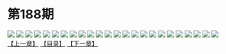 # 第188期
![](https://mao.mhtupian.com/uploads/img/7563/114800/001.jpg)
![](https://mao.mhtupian.com/uploads/img/7563/114800/002.jpg)
![](https://mao.mhtupian.com/uploads/img/7563/114800/003.jpg)
![](https://mao.mhtupian.com/uploads/img/7563/114800/004.jpg)
![](https://mao.mhtupian.com/uploads/img/7563/114800/005.jpg)
![](https://mao.mhtupian.com/uploads/img/7563/114800/006.jpg)
![](https://mao.mhtupian.com/uploads/img/7563/114800/007.jpg)
![](https://mao.mhtupian.com/uploads/img/7563/114800/008.jpg)
![](https://mao.mhtupian.com/uploads/img/7563/114800/009.jpg)
![](https://mao.mhtupian.com/uploads/img/7563/114800/010.jpg)
![](https://mao.mhtupian.com/uploads/img/7563/114800/011.jpg)
![](https://mao.mhtupian.com/uploads/img/7563/114800/012.jpg)
![](https://mao.mhtupian.com/uploads/img/7563/114800/013.jpg)
![](https://mao.mhtupian.com/uploads/img/7563/114800/014.jpg)
![](https://mao.mhtupian.com/uploads/img/7563/114800/015.jpg)
![](https://mao.mhtupian.com/uploads/img/7563/114800/016.jpg)
![](https://mao.mhtupian.com/uploads/img/7563/114800/017.jpg)
![](https://mao.mhtupian.com/uploads/img/7563/114800/018.jpg)
![](https://mao.mhtupian.com/uploads/img/7563/114800/019.jpg)
![](https://mao.mhtupian.com/uploads/img/7563/114800/020.jpg)
![](https://mao.mhtupian.com/uploads/img/7563/114800/021.jpg)
![](https://mao.mhtupian.com/uploads/img/7563/114800/022.jpg)
![](https://mao.mhtupian.com/uploads/img/7563/114800/023.jpg)
![](https://mao.mhtupian.com/uploads/img/7563/114800/024.jpg)
[【上一章】](./94.md)
[【目录】](./README.md)
[【下一章】](./96.md)
